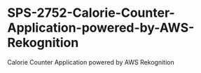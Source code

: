 # SPS-2752-Calorie-Counter-Application-powered-by-AWS-Rekognition
Calorie Counter Application powered by AWS Rekognition
